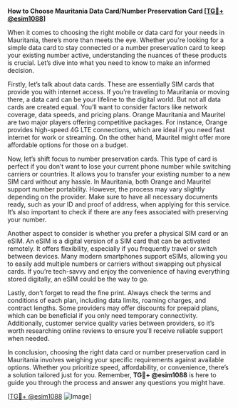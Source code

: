 **How to Choose Mauritania Data Card/Number Preservation Card [[TG💪+ @esim1088](https://t.me/s/esim1088)]**

When it comes to choosing the right mobile or data card for your needs in Mauritania, there’s more than meets the eye. Whether you're looking for a simple data card to stay connected or a number preservation card to keep your existing number active, understanding the nuances of these products is crucial. Let’s dive into what you need to know to make an informed decision.

Firstly, let’s talk about data cards. These are essentially SIM cards that provide you with internet access. If you’re traveling to Mauritania or moving there, a data card can be your lifeline to the digital world. But not all data cards are created equal. You’ll want to consider factors like network coverage, data speeds, and pricing plans. Orange Mauritania and Mauritel are two major players offering competitive packages. For instance, Orange provides high-speed 4G LTE connections, which are ideal if you need fast internet for work or streaming. On the other hand, Mauritel might offer more affordable options for those on a budget.

Now, let’s shift focus to number preservation cards. This type of card is perfect if you don’t want to lose your current phone number while switching carriers or countries. It allows you to transfer your existing number to a new SIM card without any hassle. In Mauritania, both Orange and Mauritel support number portability. However, the process may vary slightly depending on the provider. Make sure to have all necessary documents ready, such as your ID and proof of address, when applying for this service. It’s also important to check if there are any fees associated with preserving your number.

Another aspect to consider is whether you prefer a physical SIM card or an eSIM. An eSIM is a digital version of a SIM card that can be activated remotely. It offers flexibility, especially if you frequently travel or switch between devices. Many modern smartphones support eSIMs, allowing you to easily add multiple numbers or carriers without swapping out physical cards. If you’re tech-savvy and enjoy the convenience of having everything stored digitally, an eSIM could be the way to go.

Lastly, don’t forget to read the fine print. Always check the terms and conditions of each plan, including data limits, roaming charges, and contract lengths. Some providers may offer discounts for prepaid plans, which can be beneficial if you only need temporary connectivity. Additionally, customer service quality varies between providers, so it’s worth researching online reviews to ensure you’ll receive reliable support when needed.

In conclusion, choosing the right data card or number preservation card in Mauritania involves weighing your specific requirements against available options. Whether you prioritize speed, affordability, or convenience, there’s a solution tailored just for you. Remember, **TG💪+ @esim1088** is here to guide you through the process and answer any questions you might have. 

[[TG💪+ @esim1088](https://t.me/s/esim1088) ![Image](https://i.postimg.cc/Y0z9fWf4/image.png)]